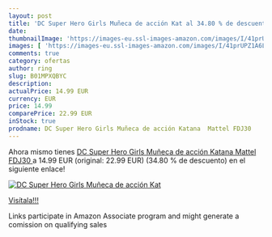 ```yaml
---
layout: post
title: 'DC Super Hero Girls Muñeca de acción Kat al 34.80 % de descuento'
date: 
thumbnailImage: 'https://images-eu.ssl-images-amazon.com/images/I/41prUPZ1A6L._SL200_.jpg'
images: [ 'https://images-eu.ssl-images-amazon.com/images/I/41prUPZ1A6L._SL200_.jpg' ]
comments: true
category: ofertas
author: ring
slug: B01MPXQBYC
description:
actualPrice: 14.99 EUR
currency: EUR
price: 14.99
comparePrice: 22.99 EUR
inStock: true
prodname: DC Super Hero Girls Muñeca de acción Katana  Mattel FDJ30 
---
```


Ahora mismo tienes [DC Super Hero Girls Muñeca de acción Katana  Mattel FDJ30 ](https://www.amazon.es/dp/B01MPXQBYC/?tag=tolees-21) a 14.99 EUR (original: 22.99 EUR) (34.80 %  de descuento) en el siguiente enlace!

[![DC Super Hero Girls Muñeca de acción Kat](https://images-eu.ssl-images-amazon.com/images/I/41prUPZ1A6L._SL200_.jpg)](https://www.amazon.es/dp/B01MPXQBYC/?tag=tolees-21)

[Visítala!!!](https://www.amazon.es/dp/B01MPXQBYC/?tag=tolees-21)

Links participate in Amazon Associate program and might generate a comission on qualifying sales
